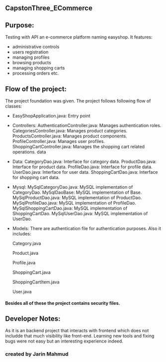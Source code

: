 ## CapstonThree_ECommerce
## Purpose:
Testing with API an e-commerce platform naming easyshop. It features: 
- administrative controls
- users registration
- managing profiles 
- browsing products
- managing shopping carts
- processing orders etc.

## Flow of the project:
The project foundation was given. The project follows following flow of classes:

- EasyShopApplication.java: Entry point


- Controllers:
AuthenticationController.java: Manages authentication roles. 
CategoriesController.java: Manages product categories.
ProductsController.java: Manages product components.
ProfileController.java: Manages user profiles.
ShoppingCartController.java: Manages the shopping cart related operations.
data


- Data:
CategoryDao.java: Interface for category data.
ProductDao.java: Interface for product data.
ProfileDao.java: Interface for profile data.
UserDao.java: Interface for user data.
ShoppingCartDao.java: Interface for shopping cart data.


- Mysql:
MySqlCategoryDao.java: MySQL implementation of CategoryDao.
MySqlDaoBase: MySQL implementation of Base.
MySqlProductDao.java: MySQL implementation of ProductDao.
MySqlProfileDao.java: MySQL implementation of ProfileDao.
MySqlShoppingCartDao.java: MySQL implementation of ShoppingCartDao.
MySqlUserDao.java: MySQL implementation of UserDao.


- Models:
There are authentication file for authentication purposes. Also it includes:

    Category.java
    
    Product.java
    
    Profile.java
    
    ShoppingCart.java
    
    ShoppingCartItem.java
    
    User.java

#### Besides all of these the project contains security files.

## Developer Notes:
As it is an backend project that interacts with frontend which does not includde that much visibility like front-end. 
Learning new tools and fixing bugs were not easy but an interesting experience indeed.

### created by Jarin Mahmud
